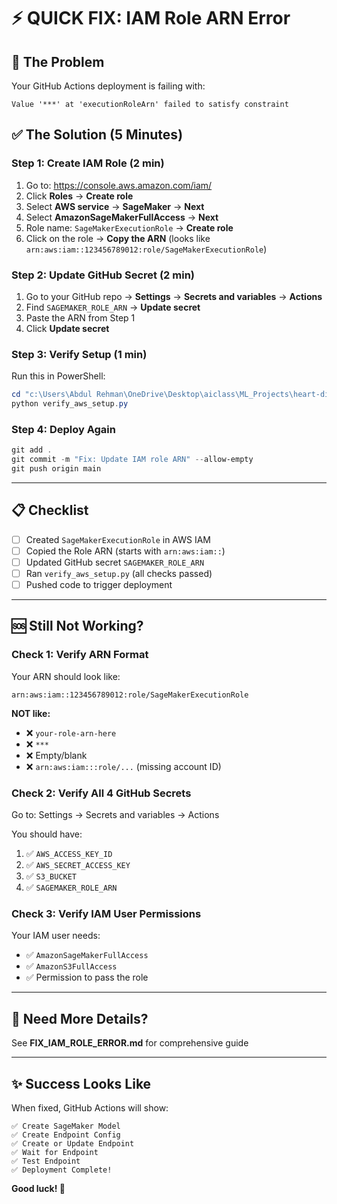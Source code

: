 # ⚡ QUICK FIX: IAM Role ARN Error

## 🎯 The Problem
Your GitHub Actions deployment is failing with:
```
Value '***' at 'executionRoleArn' failed to satisfy constraint
```

## ✅ The Solution (5 Minutes)

### Step 1: Create IAM Role (2 min)
1. Go to: https://console.aws.amazon.com/iam/
2. Click **Roles** → **Create role**
3. Select **AWS service** → **SageMaker** → **Next**
4. Select **AmazonSageMakerFullAccess** → **Next**
5. Role name: `SageMakerExecutionRole` → **Create role**
6. Click on the role → **Copy the ARN** (looks like `arn:aws:iam::123456789012:role/SageMakerExecutionRole`)

### Step 2: Update GitHub Secret (2 min)
1. Go to your GitHub repo → **Settings** → **Secrets and variables** → **Actions**
2. Find `SAGEMAKER_ROLE_ARN` → **Update secret**
3. Paste the ARN from Step 1
4. Click **Update secret**

### Step 3: Verify Setup (1 min)
Run this in PowerShell:
```powershell
cd "c:\Users\Abdul Rehman\OneDrive\Desktop\aiclass\ML_Projects\heart-dicease-system"
python verify_aws_setup.py
```

### Step 4: Deploy Again
```powershell
git add .
git commit -m "Fix: Update IAM role ARN" --allow-empty
git push origin main
```

---

## 📋 Checklist

- [ ] Created `SageMakerExecutionRole` in AWS IAM
- [ ] Copied the Role ARN (starts with `arn:aws:iam::`)
- [ ] Updated GitHub secret `SAGEMAKER_ROLE_ARN`
- [ ] Ran `verify_aws_setup.py` (all checks passed)
- [ ] Pushed code to trigger deployment

---

## 🆘 Still Not Working?

### Check 1: Verify ARN Format
Your ARN should look like:
```
arn:aws:iam::123456789012:role/SageMakerExecutionRole
```

**NOT like:**
- ❌ `your-role-arn-here`
- ❌ `***`
- ❌ Empty/blank
- ❌ `arn:aws:iam:::role/...` (missing account ID)

### Check 2: Verify All 4 GitHub Secrets
Go to: Settings → Secrets and variables → Actions

You should have:
1. ✅ `AWS_ACCESS_KEY_ID`
2. ✅ `AWS_SECRET_ACCESS_KEY`
3. ✅ `S3_BUCKET`
4. ✅ `SAGEMAKER_ROLE_ARN`

### Check 3: Verify IAM User Permissions
Your IAM user needs:
- ✅ `AmazonSageMakerFullAccess`
- ✅ `AmazonS3FullAccess`
- ✅ Permission to pass the role

---

## 📖 Need More Details?

See **FIX_IAM_ROLE_ERROR.md** for comprehensive guide

---

## ✨ Success Looks Like

When fixed, GitHub Actions will show:
```
✅ Create SageMaker Model
✅ Create Endpoint Config
✅ Create or Update Endpoint
✅ Wait for Endpoint
✅ Test Endpoint
✅ Deployment Complete!
```

**Good luck! 🚀**
